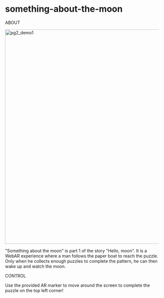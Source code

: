 # something-about-the-moon

ABOUT

<img width="701" alt="pg2_demo1" src="https://user-images.githubusercontent.com/111608674/200206642-d08e62f0-19b6-468b-810a-3270ad8fc6b5.png">

"Something about the moon" is part 1 of the story "Hello, moon". It is a WebAR experience 
where a man follows the paper boat to reach the puzzle. Only when he collects enough puzzles
to complete the pattern, he can then wake up and watch the moon.

CONTROL


Use the provided AR marker to move around the screen to complete the puzzle on the top left corner!

